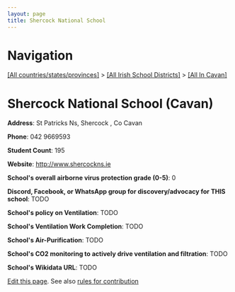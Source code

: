 ```yaml
---
layout: page
title: Shercock National School
---
```

# Navigation

[[All countries/states/provinces]](../../..) > [[All Irish School Districts]](../..) > [[All In Cavan]](..)

# Shercock National School (Cavan)

**Address**: St Patricks Ns, Shercock , Co Cavan

**Phone**: 042 9669593

**Student Count**: 195

**Website**: <http://www.shercockns.ie>

**School's overall airborne virus protection grade (0-5)**: 0

**Discord, Facebook, or WhatsApp group for discovery/advocacy for THIS school**: TODO

**School's policy on Ventilation**: TODO

**School's Ventilation Work Completion**: TODO

**School's Air-Purification**: TODO

**School's CO2 monitoring to actively drive ventilation and filtration**: TODO

**School's Wikidata URL**: TODO


[Edit this page](https://github.com/ventilate-schools/Ireland/edit/main/./Cavan/Shercock_National_School.md). See also [rules for contribution](../../../contribution-rules/)